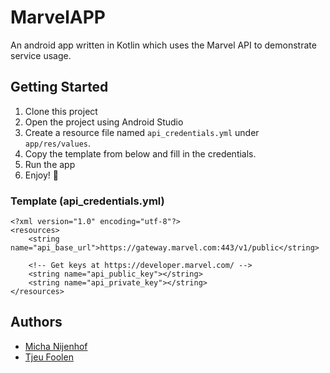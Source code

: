 # MarvelAPP
An android app written in Kotlin which uses the Marvel API to demonstrate service usage.

## Getting Started
1. Clone this project
2. Open the project using Android Studio
3. Create a resource file named `api_credentials.yml` under `app/res/values`.
4. Copy the template from below and fill in the credentials.
5. Run the app
6. Enjoy! :tada:

### Template (api_credentials.yml)
```
<?xml version="1.0" encoding="utf-8"?>
<resources>
    <string name="api_base_url">https://gateway.marvel.com:443/v1/public</string>

    <!-- Get keys at https://developer.marvel.com/ -->
    <string name="api_public_key"></string>
    <string name="api_private_key"></string>
</resources>
```

## Authors
- [Micha Nijenhof](https://github.com/nijenhof)
- [Tjeu Foolen](https://github.com/tjeufoolen)
